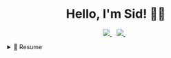 <h1 align='center'>
  Hello, I'm Sid! 👋🏼
</h1>



<p align='center'>
  <a href="mailto:siddeqasmad@gmail.com">
    <img src="https://img.shields.io/badge/Gmail-D14836?style=for-the-badge&logo=gmail&logoColor=white"/>
  </a>&nbsp;&nbsp;
  <a href="https://www.linkedin.com/in/siddeq-asmad/">
    <img src="https://img.shields.io/badge/linkedin-%230077B5.svg?&style=for-the-badge&logo=linkedin&logoColor=white"/>
  </a>&nbsp;&nbsp;


<details>
    <summary>📃 Resume</summary>

  ## Education




> 🎓 **Data Analytics** <br>
Masterschool, Berlin <br>
Jan 2024 - Aug 2024 <br><br>
![Static Badge](https://img.shields.io/badge/Excel-217346?style=for-the-badge&logo=microsoft-excel&logoColor=white)
![Static Badge](https://img.shields.io/badge/PostgreSQL-316192?style=for-the-badge&logo=postgresql&logoColor=white)
![Static Badge](https://img.shields.io/badge/Tableau-E97627?style=for-the-badge&logo=Tableau&logoColor=white)
![Static Badge](https://img.shields.io/badge/GitHub-100000?style=for-the-badge&logo=github&logoColor=white)<br>
![Static Badge](https://img.shields.io/badge/Python-3776AB?style=for-the-badge&logo=python&logoColor=white)
![Static Badge](https://img.shields.io/badge/Pandas-2C2D72?style=for-the-badge&logo=pandas&logoColor=white)
![Static Badge](https://img.shields.io/badge/Numpy-777BB4?style=for-the-badge&logo=numpy&logoColor=white)
![Static Badge](https://img.shields.io/badge/Plotly-239120?style=for-the-badge&logo=plotly&logoColor=white)<br>


## Experience

> 🧑🏻‍💻 **Data Analyst** <br>
The Analytics Accelerator, Remote <br>
May 2024 - July 2024 <br><br>
![Static Badge](https://img.shields.io/badge/Excel-217346?style=for-the-badge&logo=microsoft-excel&logoColor=white)
![Static Badge](https://img.shields.io/badge/BigQuery-669DF6?style=for-the-badge&logo=googlebigquery&logoColor=white)
![Static Badge](https://img.shields.io/badge/Tableau-E97627?style=for-the-badge&logo=Tableau&logoColor=white)
![Static Badge](https://img.shields.io/badge/GitHub-100000?style=for-the-badge&logo=github&logoColor=white)

> 🧑🏻‍🏫 **Early Childhood Educator** <br>
Engage Minds Learning, Bandar Seri Begawan <br>
Oct 2015 - Jan 2021 <br><br>
![Static Badge](https://img.shields.io/badge/Word-2B579A?style=for-the-badge&logo=microsoft-word&logoColor=white)
![Static Badge](https://img.shields.io/badge/Excel-217346?style=for-the-badge&logo=microsoft-excel&logoColor=white)
![Static Badge](https://img.shields.io/badge/PowerPoint-B7472A?style=for-the-badge&logo=microsoft-powerpoint&logoColor=white)<br>
![Static Badge](https://img.shields.io/badge/Docs-2584fc?style=for-the-badge&logo=google-docs&logoColor=white)
![Static Badge](https://img.shields.io/badge/Sheets-34A853?style=for-the-badge&logo=google-sheets&logoColor=white)


</details>

<!--
**siddeq-asmad/siddeq-asmad** is a ✨ _special_ ✨ repository because its `README.md` (this file) appears on your GitHub profile.

![Static Badge](https://img.shields.io/badge/PowerBI-F2C811?style=for-the-badge&logo=Power%20BI&logoColor=white)

![Static Badge](https://img.shields.io/badge/Slack-4A154B?style=for-the-badge&logo=slack&logoColor=white)
![Static Badge](https://img.shields.io/badge/Zoom-2D8CFF?style=for-the-badge&logo=zoom&logoColor=white)
![Static Badge](https://img.shields.io/badge/Kaggle-20BEFF?style=for-the-badge&logo=Kaggle&logoColor=white)
![Static Badge](https://img.shields.io/badge/SciPy-654FF0?style=for-the-badge&logo=SciPy&logoColor=white)
![Static Badge](https://img.shields.io/badge/conda-342B029.svg?&style=for-the-badge&logo=anaconda&logoColor=white)
![Static Badge](https://img.shields.io/badge/Jupyter-F37626.svg?&style=for-the-badge&logo=Jupyter&logoColor=white)
![Static Badge](https://img.shields.io/badge/Selenium-43B02A?style=for-the-badge&logo=Selenium&logoColor=white)<br>
![Static Badge](https://img.shields.io/badge/Colab-F9AB00?style=for-the-badge&logo=googlecolab&color=525252)
![Static Badge](https://img.shields.io/badge/VSCode-0078D4?style=for-the-badge&logo=visual%20studio%20code&logoColor=white)
![Static Badge](https://img.shields.io/badge/scikit_learn-F7931E?style=for-the-badge&logo=scikit-learn&logoColor=white)
![Static Badge](https://img.shields.io/badge/Google%20Sheets-34A853?style=for-the-badge&logo=google-sheets&logoColor=white)
![Static Badge](
![Static Badge](
![Static Badge](
![Static Badge](
![Static Badge](https://img.shields.io/badge/MacBook%20Air%20M1-333333?style=for-the-badge&logo=apple&logoColor=white)
![Static Badge](https://img.shields.io/badge/ROG%20Strix%20G531GV-FF0029?style=for-the-badge&logo=Republic%20of%20Gamers&logoColor=white)

![Datacamp](https://img.shields.io/badge/Datacamp-05192D?style=for-the-badge&logo=datacamp&logoColor=03E860)

<div style="display: flex; justify-content: space-between;">
  <span style="text-align: left;">🌟 Featured Project</span>
  <span style="text-align: right;">[View All Projects](https://github.com/username?tab=repositories)</span>
</div>

- 🔭 I am currently a data analytics student at Masterschool working on enhancing my skills through personal and collaborative projects.
- 🌱 At the moment, I'm learning advanced data analytics techniques.

![Static Badge](https://img.shields.io/badge/Excel-Analyst-green?logo=microsoftexcel&color=217346)
![Static Badge](https://img.shields.io/badge/Python-Explorer-blue?logo=python&logoColor=white&color=FFD343),
![Static Badge](https://img.shields.io/badge/SQL-Specialist-blue?logo=postgresql&logoColor=white&color=336791)
![Static Badge](https://img.shields.io/badge/Tableau-Elucidator-orange?logo=tableau&logoColor=white&color=E97627)

## Recent Learning Achievements
I'm on the verge of completing a rigorous data analytics bootcamp at Masterschool. 

## Tools and Frameworks
Business Intelligence: Tableau
Data Processing and Analysis: Excel, Python, SQL

Here are some ideas to get you started:

<h2 align='center'>
  I help my team turn <code>whats?</code> into <code>ahas!</code>
</h2>

<img align="right" src="https://img.shields.io/badge/Plotly-239120?style=for-the-badge&logo=plotly&logoColor=white" />
<img align="right" src="https://img.shields.io/badge/Numpy-777BB4?style=for-the-badge&logo=numpy&logoColor=white" />
<img align="right" src="https://img.shields.io/badge/Pandas-2C2D72?style=for-the-badge&logo=pandas&logoColor=white" />
<img align="right" src="https://img.shields.io/badge/Python-3776AB?style=for-the-badge&logo=python&logoColor=white" />
<img align="right" src="https://img.shields.io/badge/GitHub-100000?style=for-the-badge&logo=github&logoColor=white" />
<img align="right" src="https://img.shields.io/badge/Tableau-E97627?style=for-the-badge&logo=Tableau&logoColor=white" />
<img align="right" src="https://img.shields.io/badge/PostgreSQL-316192?style=for-the-badge&logo=postgresql&logoColor=white" />
<img align="right" src="https://img.shields.io/badge/Excel-217346?style=for-the-badge&logo=microsoft-excel&logoColor=white" />
 ...
- ...
- 👯 I’m looking to collaborate on ...
- 🤔 I’m looking for help with ...
- 💬 Ask me about ...
- 📫 How to reach me: ...
- 😄 Pronouns: ...
- ⚡ Fun fact: ...
-->
